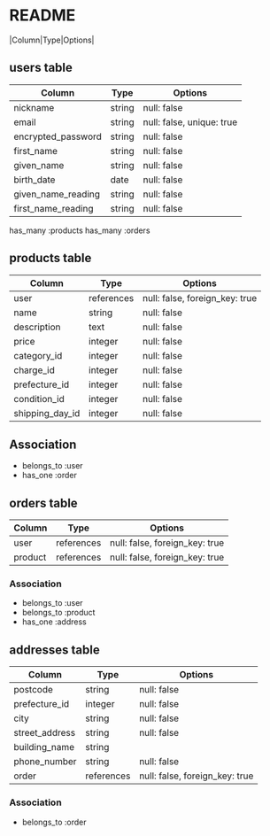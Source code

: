 # README

|Column|Type|Options|

## users table

| Column             | Type                | Options                   |
|--------------------|---------------------|---------------------------|
| nickname           | string              | null: false               |
| email              | string              | null: false, unique: true |
| encrypted_password | string              | null: false               |
| first_name         | string              | null: false               |
| given_name         | string              | null: false               |
| birth_date         | date                | null: false               |
| given_name_reading | string              | null: false               |
| first_name_reading | string              | null: false               |


has_many :products
has_many :orders

## products table

| Column             | Type                | Options                        |
|--------------------|---------------------|--------------------------------|
| user               | references          | null: false, foreign_key: true |
| name               | string              | null: false                    |
| description        | text                | null: false                    |
| price              | integer             | null: false                    |
| category_id        | integer             | null: false                    |
| charge_id          | integer             | null: false                    |
| prefecture_id      | integer             | null: false                    |
| condition_id       | integer             | null: false                    |
| shipping_day_id    | integer             | null: false                    |


## Association

* belongs_to :user
* has_one :order


## orders table

| Column             | Type                | Options                        |
|--------------------|---------------------|--------------------------------|
| user               | references          | null: false, foreign_key: true |
| product            | references          | null: false, foreign_key: true |

### Association

* belongs_to :user
* belongs_to :product
* has_one :address

## addresses table
| Column             | Type                | Options                         |
|--------------------|---------------------|---------------------------------|
| postcode           | string              | null: false                     |
| prefecture_id      | integer             | null: false                     |
| city               | string              | null: false                     |
| street_address     | string              | null: false                     |
| building_name      | string              |                                 |
| phone_number       | string              | null: false                     |
| order              | references          | null: false, foreign_key: true  |


### Association

- belongs_to :order